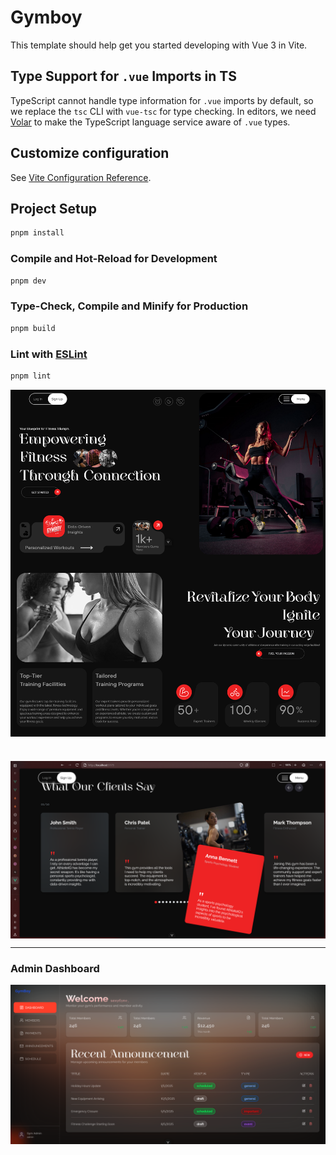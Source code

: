 # Gymboy

This template should help get you started developing with Vue 3 in Vite.

## Type Support for `.vue` Imports in TS

TypeScript cannot handle type information for `.vue` imports by default, so we replace the `tsc` CLI with `vue-tsc` for type checking. In editors, we need [Volar](https://marketplace.visualstudio.com/items?itemName=Vue.volar) to make the TypeScript language service aware of `.vue` types.

## Customize configuration

See [Vite Configuration Reference](https://vite.dev/config/).

## Project Setup

```bash
pnpm install
```

### Compile and Hot-Reload for Development

```sh
pnpm dev
```

### Type-Check, Compile and Minify for Production

```sh
pnpm build
```

### Lint with [ESLint](https://eslint.org/)

```sh
pnpm lint
```

  <img src="../.github/img/dark-hero.png" alt="GYM Management System" align="center">

#

  <img src="../.github/img/testi.png" alt="GYM Management System" align="center">

---

### Admin Dashboard

  <img src="../.github/img/admin-dashboard.png" alt="GYM Management System" align="center">
